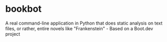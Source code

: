 # bookbot
A real command-line application in Python that does static analysis on text files, or rather, entire novels like "Frankenstein" - Based on a Boot.dev project
